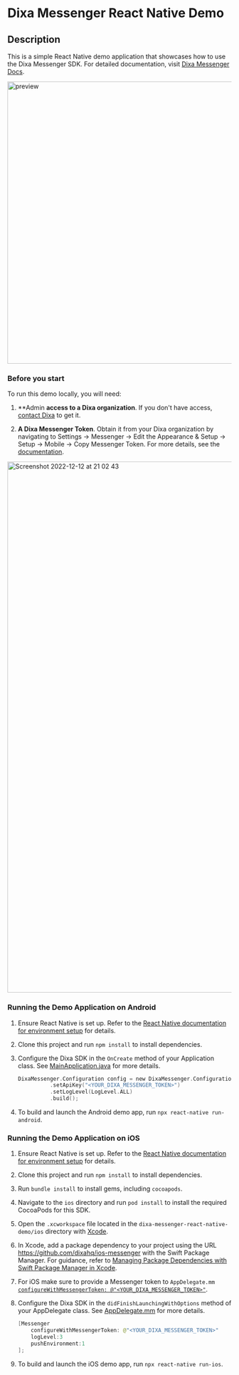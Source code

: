 # Dixa Messenger React Native Demo

## Description

This is a simple React Native demo application that showcases how to use the Dixa Messenger SDK.
For detailed documentation, visit [Dixa Messenger Docs](https://messenger-docs.dixa.io/).

<img width="634" alt="preview" src="https://user-images.githubusercontent.com/6588469/207166648-edb59ae8-76d0-49dc-bada-601828c7c19e.png">

### Before you start

To run this demo locally, you will need:

1. **Admin **access to **a** Dixa organization**. If you don't have access, [contact Dixa](https://www.dixa.com/free-trial/) to get it.

2. **A Dixa Messenger Token**. Obtain it from your Dixa organization by navigating to Settings -> Messenger -> Edit the Appearance & Setup -> Setup -> Mobile -> Copy Messenger Token. For more details, see the [documentation](https://support.dixa.help/en/articles/825-how-to-create-a-dixa-messenger).

<img width="1193" alt="Screenshot 2022-12-12 at 21 02 43" src="https://user-images.githubusercontent.com/6588469/207162087-3132c0b8-247e-43a4-9d74-92decabe1381.png">

### Running the Demo Application on Android

1. Ensure React Native is set up. Refer to the [React Native documentation for environment setup](https://reactnative.dev/docs/environment-setup) for details.

2. Clone this project and run `npm install` to install dependencies.

3. Configure the Dixa SDK in the `OnCreate` method of your Application class. See [MainApplication.java](./android/app/src/main/java/com/dixamessengerdemo/MainApplication.java#L70) for more details.

    ```kotlin
    DixaMessenger.Configuration config = new DixaMessenger.Configuration.Builder()
              .setApiKey("<YOUR_DIXA_MESSENGER_TOKEN>")
              .setLogLevel(LogLevel.ALL)
              .build();
    ```

4. To build and launch the Android demo app, run `npx react-native run-android`.

### Running the Demo Application on iOS

1. Ensure React Native is set up. Refer to the [React Native documentation for environment setup](https://reactnative.dev/docs/environment-setup) for details.

2. Clone this project and run `npm install` to install dependencies.

3. Run `bundle install` to install gems, including `cocoapods`.

4. Navigate to the `ios` directory and run `pod install` to install the required CocoaPods for this SDK.

5. Open the `.xcworkspace` file located in the `dixa-messenger-react-native-demo/ios` directory with [Xcode](https://apps.apple.com/us/app/xcode/id497799835).

6. In Xcode, add a package dependency to your project using the URL https://github.com/dixahq/ios-messenger with the Swift Package Manager. For guidance, refer to [Managing Package Dependencies with Swift Package Manager in Xcode](https://alexandersandberg.com/articles/managing-package-dependencies-with-swift-package-manager-in-xcode/).

7. For iOS make sure to provide a Messenger token to `AppDelegate.mm` [`configureWithMessengerToken: @"<YOUR_DIXA_MESSENGER_TOKEN>"`](./ios/DixaMessengerDemo/AppDelegate.mm#L62).

7. Configure the Dixa SDK in the `didFinishLaunchingWithOptions` method of your AppDelegate class. See [AppDelegate.mm](./ios/DixaMessengerDemo/AppDelegate.mm#L62) for more details.

    ```swift
    [Messenger 
        configureWithMessengerToken: @"<YOUR_DIXA_MESSENGER_TOKEN>" 
        logLevel:3 
        pushEnvironment:1
    ];
    ```


8. To build and launch the iOS demo app, run `npx react-native run-ios`.